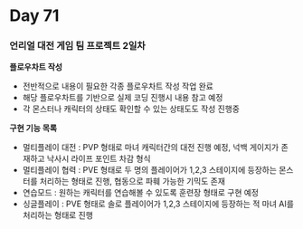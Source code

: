 # Day 71

### 언리얼 대전 게임 팀 프로젝트 2일차

**플로우차트 작성**

- 전반적으로 내용이 필요한 각종 플로우차트 작성 작업 완료
- 해당 플로우차트를 기반으로 실제 코딩 진행시 내용 참고 예정
- 각 몬스터나 캐릭터의 상태도 확인할 수 있는 상태도도 작성 진행중

**구현 기능 목록**

- 멀티플레이 대전 : PVP 형태로 마녀 캐릭터간의 대전 진행 예정, 넉백 게이지가 존재하고 낙사시 라이프 포인트 차감 형식
- 멀티플레이 협력 : PVE 형태로 두 명의 플레이어가 1,2,3 스테이지에 등장하는 몬스터를 처리하는 형태로 진행, 협동으로 파훼 가능한 기믹도 존재
- 연습모드 : 원하는 캐릭터를 연습해볼 수 있도록 훈련장 형태로 구현 예정
- 싱글플레이 : PVE 형태로 솔로 플레이어가 1,2,3 스테이지에 등장하는 적 마녀 AI를 처리하는 형태로 진행
